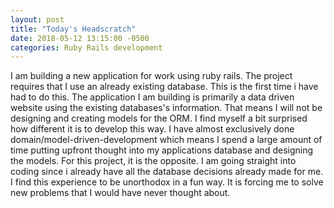 ```yaml
---
layout: post
title: "Today's Headscratch"
date: 2018-05-12 13:15:00 -0500
categories: Ruby Rails development
---
```


I am building a new application for work using ruby rails. The project requires that I use an already existing database. This is the first time i have had to do this. The application I am building is primarily a data driven website using the existing databases's information. That means I will not be designing and creating models for the ORM. I find myself a bit surprised how different it is to develop this way. I have almost exclusively done domain/model-driven-development which means I spend a large amount of time putting upfront thought into my applications database and designing the models. For this project, it is the opposite. I am going straight into coding since i already have all the database decisions already made for me. I find this experience to be unorthodox in a fun way. It is forcing me to solve new problems that I would have never thought about.  

